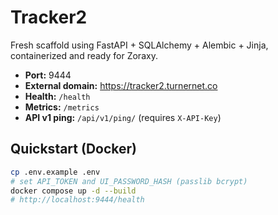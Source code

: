 # Tracker2

Fresh scaffold using FastAPI + SQLAlchemy + Alembic + Jinja, containerized and ready for Zoraxy.

- **Port:** 9444
- **External domain:** https://tracker2.turnernet.co
- **Health:** `/health`
- **Metrics:** `/metrics`
- **API v1 ping:** `/api/v1/ping/` (requires `X-API-Key`)

## Quickstart (Docker)
```bash
cp .env.example .env
# set API_TOKEN and UI_PASSWORD_HASH (passlib bcrypt)
docker compose up -d --build
# http://localhost:9444/health